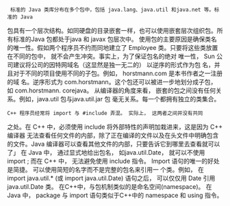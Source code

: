      标准的 Java 类库分布在多个包中，包括 java.lang、java.util 和java.net 等。标准的 Java
包具有一个层次结构。如同硬盘的目录嵌套一样，也可以使用嵌套层次组织包。所有标准的Java 包都处于java 和 javax 包层次中。
使用包的主要原因是确保类名的唯一性。假如两个程序员不约而同地建立了 Employee
类。只要将这些类放置在不同的包中， 就不会产生冲突。事实上，为了保证包名的绝对
唯一性， Sun 公司建议将公司的因特网域名（这显然是独一无二的） 以逆序的形式作为包
名，并且对于不同的项目使用不同的子包。例如， horstmann.com 是本书作者之一注册的域
名。逆序形式为 com.horstmann。这个包还可以被进一步地划分成子包， 如 com.horstmann.
corejava。
从编译器的角度来看， 嵌套的包之间没有任何关系。例如，java.util 包与java.util.jar 包
毫无关系。每一个都拥有独立的类集合。


    C++ 程序员经常将 import 与 #include 弄混。 实际上， 这两者之间并没有共同
之处。在 C++ 中，必须使用 include 将外部特性的声明加栽进来，这是因为 C++ 编译器
无法查看任何文件的内部，除了正在编译的文件以及在头文件中明确包含的文件。Java
编译器可以查看其他文件的内部，只要告诉它到哪里去查看就可以了」 在 Java 中， 通过显式地给出包名， 如java.util.Date， 就可以不使用 import ; 而在
C++ 中， 无法避免使用 include 指令。
Import 语句的唯一的好处是简捷。 可以使用简短的名字而不是完整的包名来引用一
个类。例如， 在 import java.util.* (或 import java.util.Date) 语句之后， 可以仅仅用 Date
引用 java.util.Date 类。 在C++中，与包机制类似的是命名空间(namespace)。 在 Java 中， package 与
import 语句类似于C++中的 namespace 和 using 指令。
